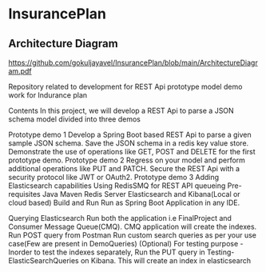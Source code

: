 # InsurancePlan

## Architecture Diagram
<https://github.com/gokuljayavel/InsurancePlan/blob/main/ArchitectureDiagram.pdf>



Repository related to development for REST Api prototype model demo work for Indurance plan

Contents
In this project, we will develop a REST Api to parse a JSON schema model divided into three demos

Prototype demo 1
Develop a Spring Boot based REST Api to parse a given sample JSON schema.
Save the JSON schema in a redis key value store.
Demonstrate the use of operations like GET, POST and DELETE for the first prototype demo.
Prototype demo 2
Regress on your model and perform additional operations like PUT and PATCH.
Secure the REST Api with a security protocol like JWT or OAuth2.
Prototype demo 3
Adding Elasticsearch capabilities
Using RedisSMQ for REST API queueing
Pre-requisites
Java
Maven
Redis Server
Elasticsearch and Kibana(Local or cloud based)
Build and Run
Run as Spring Boot Application in any IDE.

Querying Elasticsearch
Run both the application i.e FinalProject and Consumer Message Queue(CMQ). CMQ application will create the indexes.
Run POST query from Postman
Run custom search queries as per your use case(Few are present in DemoQueries)
(Optional) For testing purpose - Inorder to test the indexes separately, Run the PUT query in Testing-ElasticSearchQueries on Kibana. This will create an index in elasticsearch
